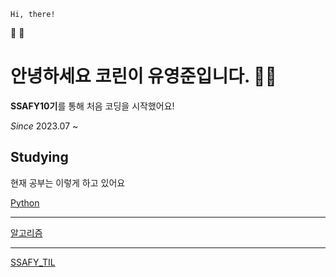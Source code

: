 ```
Hi, there! 
```
:raising_hand: :raising_hand:

# 안녕하세요 코린이 유영준입니다. :baby_chick::baby_chick:

**SSAFY10기**를 통해 처음 코딩을 시작했어요!

*Since* 2023.07 ~

## Studying
현재 공부는 이렇게 하고 있어요 

 [Python](https://swamp-shaker-ff8.notion.site/115a0378972f4abe8b7a4cc12ffd778a?v=22bb8966251443fd803432e5d8078380&pvs=4)

---

 [알고리즘](https://swamp-shaker-ff8.notion.site/684d28adfa964d81880d2d8388e0bd37?v=8b442375a2c94d59bce2a64683c1c885&pvs=4)

---

[SSAFY_TIL](https://swamp-shaker-ff8.notion.site/ab77be87aac14bcd945cacbc9284b772?v=06c7110750a244689c172d5627658d8e&pvs=4)